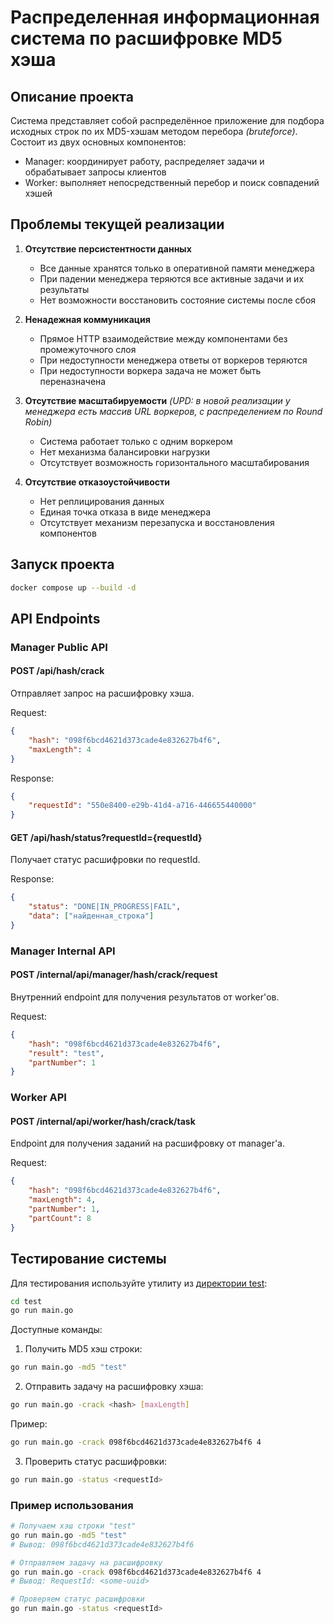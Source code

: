 # Распределенная информационная система по расшифровке MD5 хэша

## Описание проекта

Система представляет собой распределённое приложение для подбора исходных строк по их MD5-хэшам методом перебора *(bruteforce)*. Состоит из двух основных компонентов:
- Manager: координирует работу, распределяет задачи и обрабатывает запросы клиентов
- Worker: выполняет непосредственный перебор и поиск совпадений хэшей

## Проблемы текущей реализации

1. **Отсутствие персистентности данных**
   - Все данные хранятся только в оперативной памяти менеджера
   - При падении менеджера теряются все активные задачи и их результаты
   - Нет возможности восстановить состояние системы после сбоя

2. **Ненадежная коммуникация**
   - Прямое HTTP взаимодействие между компонентами без промежуточного слоя
   - При недоступности менеджера ответы от воркеров теряются
   - При недоступности воркера задача не может быть переназначена

3. **Отсутствие масштабируемости** *(UPD: в новой реализации у менеджера есть массив URL воркеров, с распределением по Round Robin)*
   - Система работает только с одним воркером
   - Нет механизма балансировки нагрузки
   - Отсутствует возможность горизонтального масштабирования

4. **Отсутствие отказоустойчивости**
   - Нет реплицирования данных
   - Единая точка отказа в виде менеджера
   - Отсутствует механизм перезапуска и восстановления компонентов

## Запуск проекта

```bash
docker compose up --build -d
```

## API Endpoints

### Manager Public API

#### POST /api/hash/crack
Отправляет запрос на расшифровку хэша.

Request:
```json
{
    "hash": "098f6bcd4621d373cade4e832627b4f6",
    "maxLength": 4
}
```

Response:
```json
{
    "requestId": "550e8400-e29b-41d4-a716-446655440000"
}
```

#### GET /api/hash/status?requestId={requestId}
Получает статус расшифровки по requestId.

Response:
```json
{
    "status": "DONE|IN_PROGRESS|FAIL",
    "data": ["найденная_строка"]
}
```

### Manager Internal API

#### POST /internal/api/manager/hash/crack/request
Внутренний endpoint для получения результатов от worker'ов.

Request:
```json
{
    "hash": "098f6bcd4621d373cade4e832627b4f6",
    "result": "test",
    "partNumber": 1
}
```

### Worker API

#### POST /internal/api/worker/hash/crack/task
Endpoint для получения заданий на расшифровку от manager'а.

Request:
```json
{
    "hash": "098f6bcd4621d373cade4e832627b4f6",
    "maxLength": 4,
    "partNumber": 1,
    "partCount": 8
}
```

## Тестирование системы

Для тестирования используйте утилиту из [директории test](test):

```bash
cd test
go run main.go
```

Доступные команды:

1. Получить MD5 хэш строки:
```bash
go run main.go -md5 "test"
```

2. Отправить задачу на расшифровку хэша:
```bash
go run main.go -crack <hash> [maxLength]
```
Пример:
```bash
go run main.go -crack 098f6bcd4621d373cade4e832627b4f6 4
```

3. Проверить статус расшифровки:
```bash
go run main.go -status <requestId>
```

### Пример использования

```bash
# Получаем хэш строки "test"
go run main.go -md5 "test"
# Вывод: 098f6bcd4621d373cade4e832627b4f6

# Отправляем задачу на расшифровку
go run main.go -crack 098f6bcd4621d373cade4e832627b4f6 4
# Вывод: RequestId: <some-uuid>

# Проверяем статус расшифровки
go run main.go -status <requestId>
```
